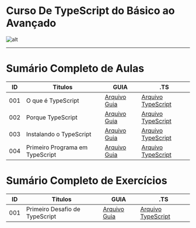 # Curso De TypeScript do Básico ao Avançado

![alt](https://images.prismic.io/spacetravelingtun/9c5b6cf0-9362-4562-823c-be087ff8e2a1_TypeScript_Vantagens_mitos_e_aplicacoes.png?auto=compress,format&rect=0,266,1920,549&w=1400&h=400)

----
# Sumário Completo de Aulas

| ID  | Titulos                         | GUIA             | .TS                                                        |
| --- | ------------------------------- | ---------------- | ---------------------------------------------------------- |
| 001 | O que é TypeScript              | [Arquivo Guia]() | [Arquivo TypeScript](ts.AULAS/aula.001/introducao.yaml)    |
| 002 | Porque TypeScript               | [Arquivo Guia]() | [Arquivo TypeScript](ts.AULAS/aula.002/introducao.yaml)    |
| 003 | Instalando o TypeScript         | [Arquivo Guia]() | [Arquivo TypeScript](ts.AULAS/aula.003/introducao.yaml)    |
| 004 | Primeiro Programa em TypeScript | [Arquivo Guia]() | [Arquivo TypeScript](ts.AULAS/aula.004/assets/ts/index.ts) |

# Sumário Completo de Exercícios

| ID  | Titulos                        | GUIA             | .TS                                                           |
| --- | ------------------------------ | ---------------- | ------------------------------------------------------------- |
| 001 | Primeiro Desafio de TypeScript | [Arquivo Guia]() | [Arquivo TypeScript](ts.EXERCICIOS/ex.001/assets/ts/index.ts) |